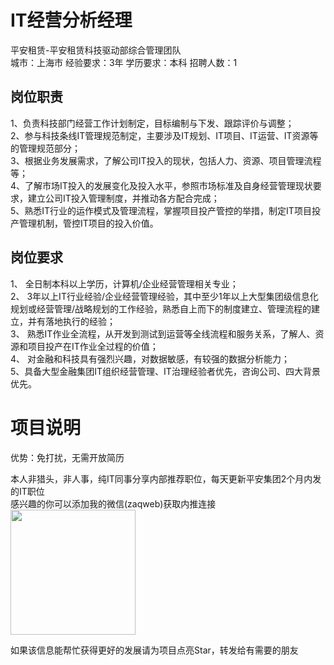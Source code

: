 # IT经营分析经理
平安租赁-平安租赁科技驱动部综合管理团队  
城市：上海市 经验要求：3年 学历要求：本科  招聘人数：1

## 岗位职责
1、负责科技部门经营工作计划制定，目标编制与下发、跟踪评价与调整；			
   2、参与科技条线IT管理规范制定，主要涉及IT规划、IT项目、IT运营、IT资源等的管理规范部分；			
   3、根据业务发展需求，了解公司IT投入的现状，包括人力、资源、项目管理流程等；			
   4、了解市场IT投入的发展变化及投入水平，参照市场标准及自身经营管理现状要求，建立公司IT投入管理制度，并推动各方配合完成；			
   5、熟悉IT行业的运作模式及管理流程，掌握项目投产管控的举措，制定IT项目投产管理机制，管控IT项目的投入价值。

## 岗位要求
1、 全日制本科以上学历，计算机/企业经营管理相关专业；			
   2、 3年以上IT行业经验/企业经营管理经验，其中至少1年以上大型集团级信息化规划或经营管理/战略规划的工作经验，熟悉自上而下的制度建立、管理流程的建立，并有落地执行的经验；			
   3、 熟悉IT作业全流程，从开发到测试到运营等全线流程和服务关系，了解人、资源和项目投产在IT作业全过程的价值；			
   4、 对金融和科技具有强烈兴趣，对数据敏感，有较强的数据分析能力；			
   5、具备大型金融集团IT组织经营管理、IT治理经验者优先，咨询公司、四大背景优先。

# 项目说明

优势：免打扰，无需开放简历

本人非猎头，非人事，纯IT同事分享内部推荐职位，每天更新平安集团2个月内发的IT职位  
感兴趣的你可以添加我的微信(zaqweb)获取内推连接  
<img src="https://github.com/zaqweb/PA-IT-JOBS/blob/master/WechatICode.jpeg"  height="200" width="200">

如果该信息能帮忙获得更好的发展请为项目点亮Star，转发给有需要的朋友




